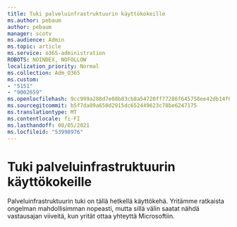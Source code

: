 ```yaml
---
title: Tuki palveluinfrastruktuurin käyttökokeille
ms.author: pebaum
author: pebaum
manager: scotv
ms.audience: Admin
ms.topic: article
ms.service: o365-administration
ROBOTS: NOINDEX, NOFOLLOW
localization_priority: Normal
ms.collection: Adm_O365
ms.custom:
- "5151"
- "9002659"
ms.openlocfilehash: 9cc999a288d7e08b83cb8a54720ff77286f645758ee42db14f68057b0edc3e46
ms.sourcegitcommit: b5f7da89a650d2915dc652449623c78be6247175
ms.translationtype: MT
ms.contentlocale: fi-FI
ms.lasthandoff: 08/05/2021
ms.locfileid: "53998976"
---
```

# <a name="support-service-infrastructure-outage"></a>Tuki palveluinfrastruktuurin käyttökokeille

Palveluinfrastruktuurin tuki on tällä hetkellä käyttökehä. Yritämme ratkaista ongelman mahdollisimman nopeasti, mutta sillä välin saatat nähdä vastausajan viiveitä, kun yrität ottaa yhteyttä Microsoftiin.
